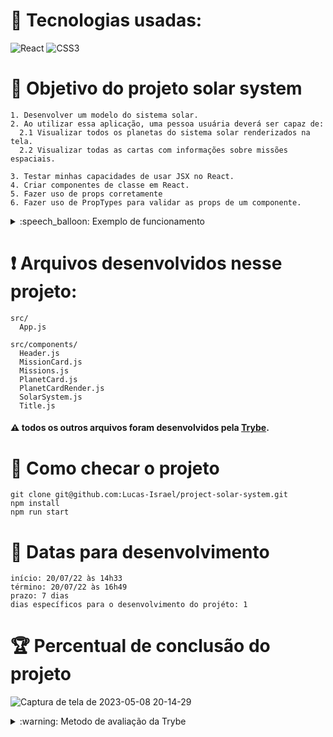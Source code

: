 # :toolbox: Tecnologias usadas:

![React](https://img.shields.io/badge/react-%2320232a.svg?style=for-the-badge&logo=react&logoColor=%2361DAFB)
![CSS3](https://img.shields.io/badge/css3-%231572B6.svg?style=for-the-badge&logo=css3&logoColor=white)

# :open_book: Objetivo do projeto solar system

```
1. Desenvolver um modelo do sistema solar.
2. Ao utilizar essa aplicação, uma pessoa usuária deverá ser capaz de:
  2.1 Visualizar todos os planetas do sistema solar renderizados na tela.
  2.2 Visualizar todas as cartas com informações sobre missões espaciais.

3. Testar minhas capacidades de usar JSX no React.
4. Criar componentes de classe em React.
5. Fazer uso de props corretamente
6. Fazer uso de PropTypes para validar as props de um componente.
```

<details>
  <summary>:speech_balloon: Exemplo de funcionamento</summary>
  
![exemplo](https://raw.githubusercontent.com/Lucas-Israel/project-solar-system/main/public/examples/req6.png)
  
</details>

# :heavy_exclamation_mark: Arquivos desenvolvidos nesse projeto:

```
src/
  App.js
  
src/components/
  Header.js
  MissionCard.js
  Missions.js
  PlanetCard.js
  PlanetCardRender.js
  SolarSystem.js
  Title.js
```

#### :warning: todos os outros arquivos foram desenvolvidos pela [Trybe](https://www.betrybe.com).

# :thinking: Como checar o projeto

```
git clone git@github.com:Lucas-Israel/project-solar-system.git
npm install
npm run start
```

# :calendar: Datas para desenvolvimento

```
início: 20/07/22 às 14h33
término: 20/07/22 às 16h49
prazo: 7 dias
dias específicos para o desenvolvimento do projéto: 1
```

# :trophy: Percentual de conclusão do projeto

![Captura de tela de 2023-05-08 20-14-29](https://user-images.githubusercontent.com/104790267/236956986-544c3f48-fff4-45b5-9935-51415bb6c9d6.png)

<details>
  <summary>:warning: Metodo de avaliação da Trybe</summary>
  
##### A escola de programação [Trybe](https://www.betrybe.com) utiliza um sistema de avaliação baseado na conclusão de requisitos em cada projeto, considerando a porcentagem de conclusão, com um mínimo de 80% dos requisitos obrigatórios, em um prazo regular de no máximo 7 dias, tendo dias específicos para o desenvolvimento do projeto que variam de acordo com a complexidade dele.

##### Não alcançando esse patamar mímino, o aluno entra em recuperação, tendo que entregar 90% dos requisitos obrigatórios mais os bonús, em outros 7 dias, caso o aluno falhe novamente ele é mudado de turma para refazer o conteúdo e projeto, caso falhe após mudar de turma, no mesmo conteúdo/projeto, o aluno é removido do curso.
  
</details>
